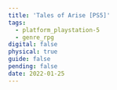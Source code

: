 ```yaml
---
title: 'Tales of Arise [PS5]'
tags:
  - platform_playstation-5
  - genre_rpg
digital: false
physical: true
guide: false
pending: false
date: 2022-01-25
---
```

